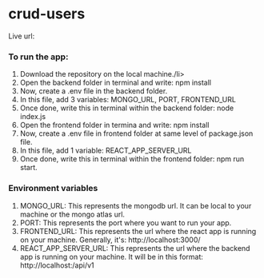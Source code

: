# crud-users

Live url: 

### To run the app:
<ol>
  <li>Download the repository on the local machine./li>
  <li>Open the backend folder in terminal and write: npm install</li>
  <li>Now, create a .env file in the backend folder.</li/>
  <li>In this file, add 3 variables: MONGO_URL, PORT, FRONTEND_URL</li>
  <li>Once done, write this in terminal within the backend folder: node index.js</li>
  <li>Open the frontend folder in termina and write: npm install</li>
  <li>Now, create a .env file in frontend folder at same level of package.json file.</li>
  <li>In this file, add 1 variable: REACT_APP_SERVER_URL</li>
  <li>Once done, write this in terminal within the frontend folder: npm run start.</li>
</ol>

### Environment variables
<ol>
  <li>MONGO_URL: This represents the mongodb url. It can be local to your machine or the mongo atlas url.</li>
  <li>PORT: This represents the port where you want to run your app.</li>
  <li>FRONTEND_URL: This represents the url where the react app is running on your machine. Generally, it's: http://localhost:3000/ </li>
  <li>REACT_APP_SERVER_URL: This represents the url where the backend app is running on your machine. It will be in this format: http://localhost:<YOUR PORT NO>/api/v1</li>
</ol>
